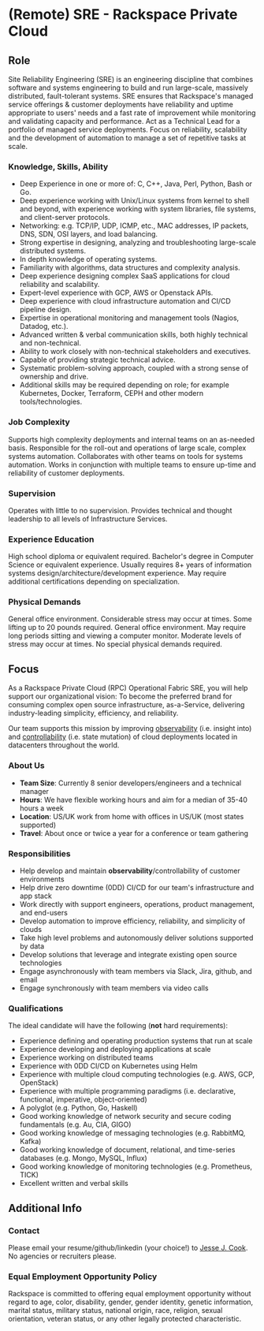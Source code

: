 # (Remote) SRE - Rackspace Private Cloud

## Role

Site Reliability Engineering (SRE) is an engineering discipline that combines
software and systems engineering to build and run large-scale, massively
distributed, fault-tolerant systems. SRE ensures that Rackspace's managed
service offerings & customer deployments have reliability and uptime
appropriate to users' needs and a fast rate of improvement while monitoring and
validating capacity and performance. Act as a Technical Lead for a portfolio of
managed service deployments. Focus on reliability, scalability and the
development of automation to manage a set of repetitive tasks at scale.

### Knowledge, Skills, Ability

- Deep Experience in one or more of: C, C++, Java, Perl, Python, Bash or Go.
- Deep experience working with Unix/Linux systems from kernel to shell and beyond, with experience working with system libraries, file systems, and client-server protocols.
- Networking: e.g. TCP/IP, UDP, ICMP, etc., MAC addresses, IP packets, DNS, SDN, OSI layers, and load balancing.
- Strong expertise in designing, analyzing and troubleshooting large-scale distributed systems.
- In depth knowledge of operating systems.
- Familiarity with algorithms, data structures and complexity analysis.
- Deep experience designing complex SaaS applications for cloud reliability and scalability.
- Expert-level experience with GCP, AWS or Openstack APIs.
- Deep experience with cloud infrastructure automation and CI/CD pipeline design.
- Expertise in operational monitoring and management tools (Nagios, Datadog, etc.).
- Advanced written & verbal communication skills, both highly technical and non-technical.
- Ability to work closely with non-technical stakeholders and executives.
- Capable of providing strategic technical advice.
- Systematic problem-solving approach, coupled with a strong sense of ownership and drive.
- Additional skills may be required depending on role; for example Kubernetes, Docker, Terraform, CEPH and other modern tools/technologies.

### Job Complexity

Supports high complexity deployments and internal teams on an as-needed basis.
Responsible for the roll-out and operations of large scale, complex systems
automation. Collaborates with other teams on tools for systems automation.
Works in conjunction with multiple teams to ensure up-time and reliability of
customer deployments.

### Supervision

Operates with little to no supervision. Provides technical and thought
leadership to all levels of Infrastructure Services.

### Experience Education

High school diploma or equivalent required.  Bachelor's degree in Computer
Science or equivalent experience. Usually requires 8+ years of information
systems design/architecture/development experience. May require additional
certifications depending on specialization.

### Physical Demands

General office environment. Considerable stress may occur at times. Some
lifting up to 20 pounds required. General office environment.  May require long
periods sitting and viewing a computer monitor.  Moderate levels of stress may
occur at times.  No special physical demands required.

## Focus

As a Rackspace Private Cloud (RPC) Operational Fabric SRE, you will help
support our organizational vision: To become the preferred brand for consuming
complex open source infrastructure, as-a-Service, delivering industry-leading
simplicity, efficiency, and reliability.

Our team supports this mission by improving
[observability](https://en.wikipedia.org/wiki/Observability) (i.e. insight
into) and [controllability](https://en.wikipedia.org/wiki/Controllability)
(i.e. state mutation) of cloud deployments located in datacenters throughout
the world.

### About Us

- **Team Size**: Currently 8 senior developers/engineers and a technical manager
- **Hours**: We have flexible working hours and aim for a median of 35-40 hours a week
- **Location**: US/UK work from home with offices in US/UK (most states supported)
- **Travel**: About once or twice a year for a conference or team gathering

### Responsibilities

- Help develop and maintain **observability**/controllability of customer environments
- Help drive zero downtime (0DD) CI/CD for our team's infrastructure and app stack
- Work directly with support engineers, operations, product management, and end-users
- Develop automation to improve efficiency, reliability, and simplicity of clouds
- Take high level problems and autonomously deliver solutions supported by data
- Develop solutions that leverage and integrate existing open source technologies
- Engage asynchronously with team members via Slack, Jira, github, and email
- Engage synchronously with team members via video calls

### Qualifications

The ideal candidate will have the following (**not** hard requirements):

- Experience defining and operating production systems that run at scale
- Experience developing and deploying applications at scale
- Experience working on distributed teams
- Experience with 0DD CI/CD on Kubernetes using Helm
- Experience with multiple cloud computing technologies (e.g. AWS, GCP, OpenStack)
- Experience with multiple programming paradigms (i.e. declarative, functional, imperative, object-oriented)
- A polyglot (e.g. Python, Go, Haskell)
- Good working knowledge of network security and secure coding fundamentals (e.g. Au, CIA, GIGO)
- Good working knowledge of messaging technologies (e.g. RabbitMQ, Kafka)
- Good working knowledge of document, relational, and time-series databases (e.g. Mongo, MySQL, Influx)
- Good working knowledge of monitoring technologies (e.g. Prometheus, TICK)
- Excellent written and verbal skills

## Additional Info

### Contact

Please email your resume/github/linkedin (your choice!) to [Jesse J.
Cook](mailto:jesse.cook@rackspace.com). No agencies or recruiters please.

### Equal Employment Opportunity Policy

Rackspace is committed to offering equal employment opportunity without regard
to age, color, disability, gender, gender identity, genetic information,
marital status, military status, national origin, race, religion, sexual
orientation, veteran status, or any other legally protected characteristic.
